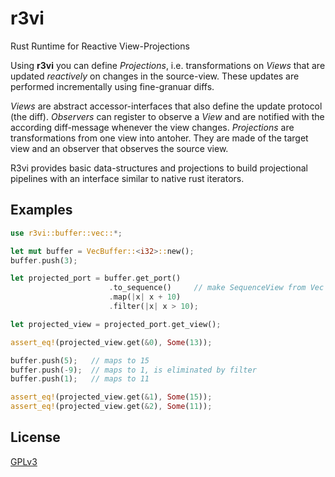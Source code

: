 # r3vi

Rust Runtime for Reactive View-Projections

Using **r3vi** you can define *Projections*, i.e. transformations on *Views* that are
updated *reactively* on changes in the source-view.
These updates are performed incrementally using fine-granuar diffs.

*Views* are abstract accessor-interfaces that also define the update protocol (the diff).
*Observers* can register to observe a *View* and are notified with the according diff-message
whenever the view changes.
*Projections* are transformations from one view into antoher.
They are made of the target view and an observer that observes the source view.

R3vi provides basic data-structures and projections to build projectional pipelines
with an interface similar to native rust iterators.


## Examples

```rust
use r3vi::buffer::vec::*;

let mut buffer = VecBuffer::<i32>::new();
buffer.push(3);

let projected_port = buffer.get_port()
                      .to_sequence()     // make SequenceView from Vec
                      .map(|x| x + 10)
                      .filter(|x| x > 10);

let projected_view = projected_port.get_view();

assert_eq!(projected_view.get(&0), Some(13));

buffer.push(5);   // maps to 15
buffer.push(-9);  // maps to 1, is eliminated by filter
buffer.push(1);   // maps to 11

assert_eq!(projected_view.get(&1), Some(15));
assert_eq!(projected_view.get(&2), Some(11));

```


## License

[GPLv3](COPYING)

